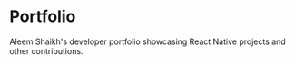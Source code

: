 # Portfolio
Aleem Shaikh's developer portfolio showcasing React Native projects and other contributions.
